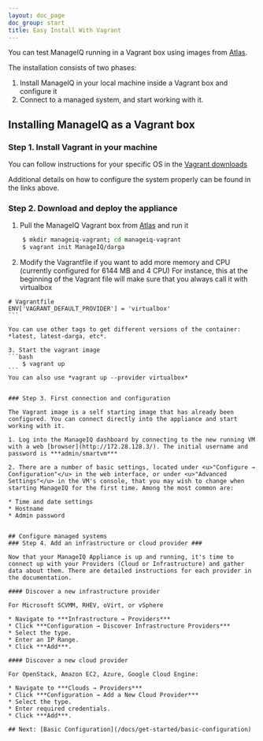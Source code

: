 ```yaml
---
layout: doc_page
doc_group: start
title: Easy Install With Vagrant
---
```


You can test ManageIQ running in a Vagrant box using images from [Atlas](https://atlas.hashicorp.com/vagrant).

The installation consists of two phases:

1. Install ManageIQ in your local machine inside a Vagrant box and configure it
2. Connect to a managed system, and start working with it.

## Installing ManageIQ as a Vagrant box ##
### Step 1. Install Vagrant in your machine
You can follow instructions for your specific OS in the [Vagrant downloads](https://www.vagrantup.com/downloads.html)

Additional details on how to configure the system properly can be found in the links above.

### Step 2. Download and deploy the appliance

1. Pull the ManageIQ Vagrant box from [Atlas](https://atlas.hashicorp.com/ManageIQ) and run it
```bash
    $ mkdir manageiq-vagrant; cd manageiq-vagrant
    $ vagrant init ManageIQ/darga
```
2. Modify the Vagrantfile if you want to add more memory and CPU (currently configured for 6144 MB and 4 CPU)
For instance, this at the beginning of the Vagrant file will make sure that you always call it with virtualbox
````
# Vagrantfile
ENV['VAGRANT_DEFAULT_PROVIDER'] = 'virtualbox'
```

You can use other tags to get different versions of the container: *latest, latest-darga, etc*.

3. Start the vagrant image
```bash
    $ vagrant up
```
You can also use *vagrant up --provider virtualbox*


### Step 3. First connection and configuration

The Vagrant image is a self starting image that has already been configured. You can connect directly into the appliance and start working with it.

1. Log into the ManageIQ dashboard by connecting to the new running VM with a web [browser](http://172.28.128.3/). The initial username and password is ***admin/smartvm***

2. There are a number of basic settings, located under <u>"Configure → Configuration"</u> in the web interface, or under <u>"Advanced Settings"</u> in the VM's console, that you may wish to change when starting ManageIQ for the first time. Among the most common are:

* Time and date settings
* Hostname
* Admin password


## Configure managed systems
### Step 4. Add an infrastructure or cloud provider ###

Now that your ManageIQ Appliance is up and running, it's time to connect up with your Providers (Cloud or Infrastructure) and gather data about them. There are detailed instructions for each provider in the documentation.

#### Discover a new infrastructure provider

For Microsoft SCVMM, RHEV, oVirt, or vSphere

* Navigate to ***Infrastructure → Providers***
* Click ***Configuration → Discover Infrastructure Providers***
* Select the type.
* Enter an IP Range.
* Click ***Add***.

#### Discover a new cloud provider

For OpenStack, Amazon EC2, Azure, Google Cloud Engine:

* Navigate to ***Clouds → Providers***
* Click ***Configuration → Add a New Cloud Provider***
* Select the type.
* Enter required credentials.
* Click ***Add***.

## Next: [Basic Configuration](/docs/get-started/basic-configuration)
